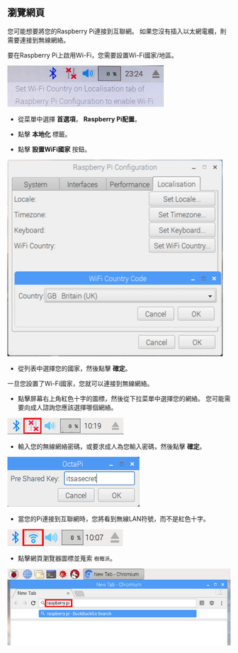## 瀏覽網頁

您可能想要將您的Raspberry Pi連接到互聯網。 如果您沒有插入以太網電纜，則需要連接到無線網絡。

要在Raspberry Pi上啟用Wi-Fi，您需要設置Wi-Fi國家/地區。

![設置wifi國家](images/pi-set-wifi-country.png)

+ 從菜單中選擇 **首選項**， **Raspberry Pi配置**。

+ 點擊 **本地化** 標籤。

+ 點擊 **設置WiFi國家** 按鈕。

![選擇wifi國家](images/pi-select-wifi-country.png)

+ 從列表中選擇您的國家，然後點擊 **確定**。

一旦您設置了Wi-Fi國家，您就可以連接到無線網絡。

+ 點擊屏幕右上角紅色十字的圖標，然後從下拉菜單中選擇您的網絡。 您可能需要向成人諮詢您應該選擇哪個網絡。

![沒有wifi](images/no-wifi.png)

+ 輸入您的無線網絡密碼，或要求成人為您輸入密碼，然後點擊 **確定**。

![輸入密碼](images/type-password.png)

+ 當您的Pi連接到互聯網時，您將看到無線LAN符號，而不是紅色十字。

![截圖](images/pi-wifi.png)

+ 點擊網頁瀏覽器圖標並蒐索 `樹莓派`。

![截圖](images/pi-browser.png)